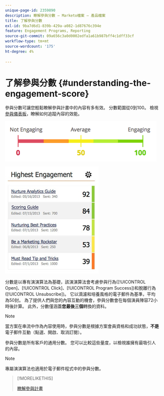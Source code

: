 ```yaml
---
unique-page-id: 2359890
description: 瞭解參與分數 — Marketo檔案 — 產品檔案
title: 了解參與分數
exl-id: 9ba7d6d1-839b-429a-a082-1d87676c394e
feature: Engagement Programs, Reporting
source-git-commit: 09a656c3a0d0002edfa1a61b987bff4c1dff33cf
workflow-type: tm+mt
source-wordcount: '175'
ht-degree: 4%

---
```


# 了解參與分數 {#understanding-the-engagement-score}

參與分數可讓您輕鬆瞭解參與計畫中的內容有多有效。 分數範圍從0到100。 檢視[參與儀表板](/help/marketo/product-docs/email-marketing/drip-nurturing/reports-and-notifications/the-engagement-dashboard.md)，瞭解如何追蹤內容的效能。

![](assets/image2014-9-25-16-3a24-3a54.png)

![](assets/highestengagementwidget.jpg)

分數是以專有演演算法為基礎，該演演算法會考慮參與行為([!UICONTROL Open]、[!UICONTROL Click]、[!UICONTROL Program Success])和脫離行為([!UICONTROL Unsubscribe])。 它以滴濾和培養風格的電子郵件為基準，平均為50封。 為了提供人們與您的內容互動的機會，參與分數會在每個演員陣容72小時後計算。 此外，分數僅涵蓋&#x200B;**您最後三個**&#x200B;轉換的資料。

>[!NOTE]
>
>當方案在串流中作為內容使用時，參與分數是根據方案會員資格和成功狀態，**不是**&#x200B;電子郵件互動（點選、開啟、取消訂閱）。

參與分數是所有客戶的通用分數。 您可以比較這些量度，以檢視誰擁有最吸引人的內容。

>[!NOTE]
>
>專屬演演算法也適用於電子郵件程式中的參與分數。

>[!MORELIKETHIS]
>
>[瞭解參與計畫](/help/marketo/product-docs/email-marketing/drip-nurturing/creating-an-engagement-program/understanding-engagement-programs.md)

